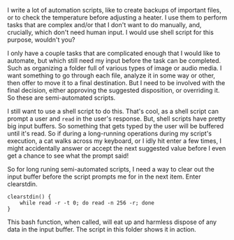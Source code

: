 I write a lot of automation scripts, like to create backups of important files, or to check the temperature
before adjusting a heater. I use them to perform tasks that are complex and/or that I don't want to do 
manually, and, crucially, which don't need human input. I would use shell script for this purpose, wouldn't you?

I only have a couple tasks that are complicated enough that I would like to automate, but which still need
my input before the task can be completed. Such as organizing a folder full of various types of image or
audio media. I want something to go through each file, analyze it in some way or other, then offer to move
it to a final destination. But I need to be involved with the final decision, either approving the suggested
disposition, or overriding it. So these are semi-automated scripts.

I still want to use a shell script to do this. That's cool, as a shell script can prompt a user and `read` 
in the user's response. But, shell scripts have pretty big input buffers. So something that gets typed by the user will be buffered until it's read. So if during a long-running operations during my script's execution, a cat walks across my keyboard, or I idly hit enter a few times, I might accidentally answer or accept the next suggested value before I even get a chance to see what the prompt said! 

So for long runing semi-automated scripts, I need a way to clear out the input buffer before the script prompts me for in the next item. Enter clearstdin. 

```
clearstdin() {
	while read -r -t 0; do read -n 256 -r; done
}
```

This bash function, when called, will eat up and harmless dispose of any data in the input buffer. The script in this folder shows it in action.
